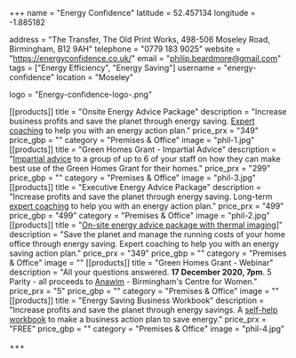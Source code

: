 +++
name = "Energy Confidence"
latitude = 52.457134
longitude = -1.885182

address = "The Transfer, The Old Print Works, 498-506 Moseley Road, Birmingham, B12 9AH"
telephone = "0779 183 9025"
website = "https://energyconfidence.co.uk/"
email = "philip.beardmore@gmail.com"
tags = ["Energy Efficiency", "Energy Saving"]
username = "energy-confidence"
location = "Moseley"

logo = "Energy-confidence-logo-.png"

[[products]]
  title = "Onsite Energy Advice Package"
  description = "Increase business profits and save the planet through energy saving. [Expert coaching](https://energyconfidence.co.uk/product/on-site-advice-package-small-business-parity/) to help you with an energy action plan."
  price_prx = "349"
  price_gbp = ""
  category = "Premises & Office"
  image = "phil-1.jpg"
[[products]]
  title = "Green Homes Grant - Impartial Advice"
  description = "[Impartial advice](https://energyconfidence.co.uk/product/green-homes-grant-group-advice-parity/) to a group of up to 6 of your staff on how they can make best use of the Green Homes Grant for their homes."
  price_prx = "299"
  price_gbp = ""
  category = "Premises & Office"
  image = "phil-3.jpg"
[[products]]
  title = "Executive Energy Advice Package"
  description = "Increase profits and save the planet through energy saving. Long-term [expert coaching](https://energyconfidence.co.uk/product/executive-advice-package-small-business-parity/) to help you with an energy action plan."
  price_prx = "499"
  price_gbp = "499"
  category = "Premises & Office"
  image = "phil-2.jpg"
[[products]]
  title = "[On-site energy advice package with thermal imaging](https://energyconfidence.co.uk/product/on-site-advice-with-thermal-imaging-home-office-parity/)]"
  description = "Save the planet and manage the running costs of your home office through energy saving. Expert coaching to help you with an energy saving action plan."
  price_prx = "349"
  price_gbp = ""
  category = "Premises & Office"
  image = ""
[[products]]
  title = "Green Homes Grant - Webinar"
  description = "All your questions answered. **17 December 2020, 7pm**.  5 Parity - all proceeds to [Anawim](https://anawim.co.uk/) - Birmingham's Centre for Women."
  price_prx = "5"
  price_gbp = ""
  category = "Premises & Office"
  image = ""
[[products]]
  title = "Energy Saving Business Workbook"
  description = "Increase profits and save the planet through energy savings. A [self-help workbook](https://energyconfidence.co.uk/product/orkbook-business) to make a business action plan to save energy."
  price_prx = "FREE"
  price_gbp = ""
  category = "Premises & Office"
  image = "phil-4.jpg"
  
+++
